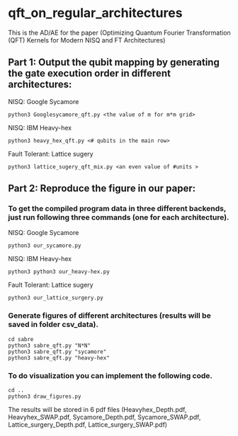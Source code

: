 # qft_on_regular_architectures
This is the AD/AE for the paper (Optimizing Quantum Fourier Transformation (QFT)  Kernels  for Modern NISQ and FT Architectures)

## Part 1: Output the qubit mapping by generating the gate execution order in different architectures:
NISQ: Google Sycamore
```
python3 Googlesycamore_qft.py <the value of m for m*m grid>
```

NISQ: IBM Heavy-hex
```
python3 heavy_hex_qft.py <# qubits in the main row>
```

Fault Tolerant: Lattice sugery
```
python3 lattice_sugery_qft_mix.py <an even value of #units > 
```

## Part 2: Reproduce the figure in our paper:
### To get the compiled program data in three different backends, just run following three commands (one for each architecture).
NISQ: Google Sycamore
```
python3 our_sycamore.py
```

NISQ: IBM Heavy-hex
```
python3 python3 our_heavy-hex.py
```

Fault Tolerant: Lattice sugery
```
python3 our_lattice_surgery.py
```

### Generate figures of different architectures (results will be saved in folder csv_data).
```
cd sabre
python3 sabre_qft.py "N*N"
python3 sabre_qft.py "sycamore"
python3 sabre_qft.py "heavy-hex"
```

### To do visualization you can implement the following code. 
```
cd ..
python3 draw_figures.py
```
The results will be stored in 6 pdf files (Heavyhex_Depth.pdf, Heavyhex_SWAP.pdf, Sycamore_Depth.pdf, Sycamore_SWAP.pdf, Lattice_surgery_Depth.pdf, Lattice_surgery_SWAP.pdf)

